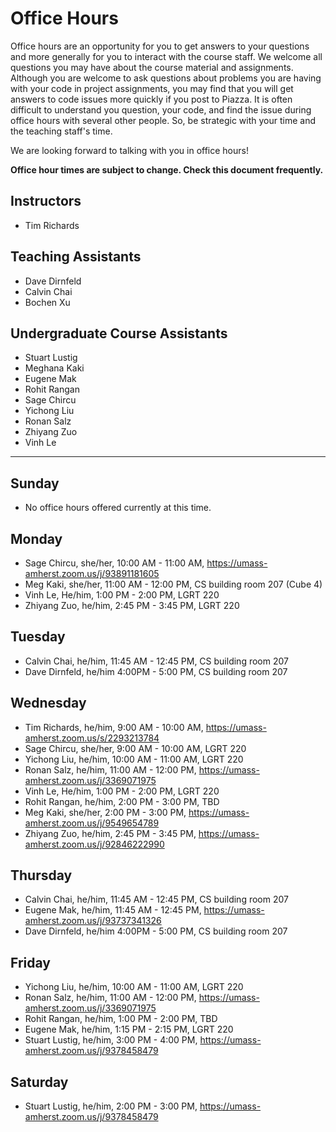 # Office Hours

Office hours are an opportunity for you to get answers to your questions and more generally for you to interact with the course staff. We welcome all questions you may have about the course material and assignments. Although you are welcome to ask questions about problems you are having with your code in project assignments, you may find that you will get answers to code issues more quickly if you post to Piazza. It is often difficult to understand you question, your code, and find the issue during office hours with several other people. So, be strategic with your time and the teaching staff's time.

We are looking forward to talking with you in office hours!

**Office hour times are subject to change. Check this document frequently.**

## Instructors

- Tim Richards

## Teaching Assistants

- Dave Dirnfeld
- Calvin Chai
- Bochen Xu

## Undergraduate Course Assistants

- Stuart Lustig
- Meghana Kaki
- Eugene Mak
- Rohit Rangan
- Sage Chircu
- Yichong Liu
- Ronan Salz
- Zhiyang Zuo
- Vinh Le

---

## Sunday

- No office hours offered currently at this time.

## Monday

- Sage Chircu, she/her, 10:00 AM - 11:00 AM, https://umass-amherst.zoom.us/j/93891181605
- Meg Kaki, she/her, 11:00 AM - 12:00 PM, CS building room 207 (Cube 4)
- Vinh Le, He/him, 1:00 PM - 2:00 PM, LGRT 220
- Zhiyang Zuo, he/him, 2:45 PM - 3:45 PM, LGRT 220 

## Tuesday

- Calvin Chai, he/him, 11:45 AM - 12:45 PM, CS building room 207
- Dave Dirnfeld, he/him 4:00PM - 5:00 PM, CS building room 207

## Wednesday

- Tim Richards, he/him, 9:00 AM - 10:00 AM, https://umass-amherst.zoom.us/s/2293213784
- Sage Chircu, she/her, 9:00 AM - 10:00 AM, LGRT 220
- Yichong Liu, he/him, 10:00 AM - 11:00 AM, LGRT 220
- Ronan Salz, he/him, 11:00 AM - 12:00 PM, https://umass-amherst.zoom.us/j/3369071975
- Vinh Le, He/him, 1:00 PM - 2:00 PM, LGRT 220
- Rohit Rangan, he/him, 2:00 PM - 3:00 PM, TBD
- Meg Kaki, she/her, 2:00 PM - 3:00 PM, https://umass-amherst.zoom.us/j/9549654789
- Zhiyang Zuo, he/him, 2:45 PM - 3:45 PM, https://umass-amherst.zoom.us/j/92846222990

## Thursday

- Calvin Chai, he/him, 11:45 AM - 12:45 PM, CS building room 207
- Eugene Mak, he/him, 11:45 AM - 12:45 PM, https://umass-amherst.zoom.us/j/93737341326
- Dave Dirnfeld, he/him 4:00PM - 5:00 PM, CS building room 207

## Friday

- Yichong Liu, he/him, 10:00 AM - 11:00 AM, LGRT 220
- Ronan Salz, he/him, 11:00 AM - 12:00 PM, https://umass-amherst.zoom.us/j/3369071975
- Rohit Rangan, he/him, 1:00 PM - 2:00 PM, TBD
- Eugene Mak, he/him, 1:15 PM - 2:15 PM, LGRT 220
- Stuart Lustig, he/him, 3:00 PM - 4:00 PM, https://umass-amherst.zoom.us/j/9378458479

## Saturday

- Stuart Lustig, he/him, 2:00 PM - 3:00 PM, https://umass-amherst.zoom.us/j/9378458479
